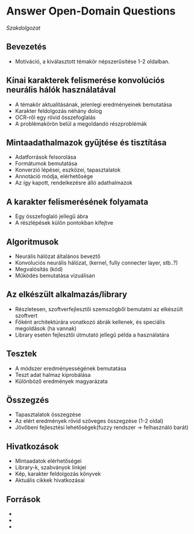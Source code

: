 # Answer Open-Domain Questions

_Szakdolgozat_

## Bevezetés

* Motiváció, a kiválasztott témakör népszerűsítése 1-2 oldalban.

## Kínai karakterek felismerése konvolúciós neurális hálók használatával

* A témakör aktualitásának, jelenlegi eredményeinek bemutatása
* Karakter feldolgozás néhány dolog
* OCR-ről egy rövid összefoglalás
* A problémakörön belül a megoldandó részproblémák

## Mintaadathalmazok gyűjtése és tisztítása

* Adatforrások felsorolása
* Formátumok bemutatása
* Konverzió lépései, eszközei, tapasztalatok
* Annotáció módja, elérhetősége
* Az így kapott, rendelkezésre álló adathalmazok

## A karakter felismerésének folyamata

* Egy összefoglaló jellegű ábra
* A részlépések külön pontokban kifejtve

## Algoritmusok

* Neurális hálózat általános beveztő
* Konvoluciós neurális hálózat, (kernel, fully connecter layer, stb..?)
* Megvalósítás (kód)
* Működés bemutatása vizuálisan

## Az elkészült alkalmazás/library

* Részletesen, szoftverfejlesztői szemszögből bemutatni az elkészült szoftvert
* Főként architektúrára vonatkozó ábrák kellenek, és speciális megoldások (ha vannak)
* Library esetén fejlesztői útmutató jellegű példa a használatára

## Tesztek

* A módszer eredményességének bemutatása
* Teszt adat halmaz kiprobálása
* Különböző eredmények magyarázata

## Összegzés

* Tapasztalatok összegzése
* Az elért eredmények rövid szöveges összegzése (1-2 oldal)
* Jövőbeni fejlesztési lehetőségek(fuzzy rendszer -> felhasználó barát)

## Hivatkozások

* Mintaadatok elérhetőségei
* Library-k, szabványok linkjei
* Kép, karakter feldolgozás könyvek
* Aktuális cikkek hivatkozásai

## Források

*
*
*
